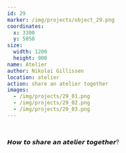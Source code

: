```yaml
---
id: 29
marker: /img/projects/object_29.png
coordinates:
  x: 3300
  y: 5050
size:
  width: 1200
  height: 900
name: Atelier
author: Nikolai Gillissen
location: atelier
action: share an atelier together
images:
  - /img/projects/29_01.png
  - /img/projects/29_02.png
  - /img/projects/29_03.png
---
```

<br>

𝙃𝙤𝙬 𝙩𝙤 𝙨𝙝𝙖𝙧𝙚 𝙖𝙣 𝙖𝙩𝙚𝙡𝙞𝙚𝙧 𝙩𝙤𝙜𝙚𝙩𝙝𝙚𝙧?

<br>

<br>